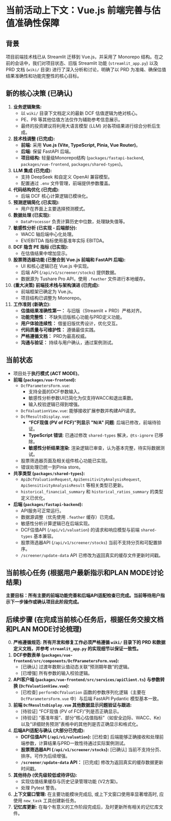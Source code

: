 # 当前活动上下文：Vue.js 前端完善与估值准确性保障

## 背景
项目前端技术栈已从 Streamlit 迁移到 Vue.js，并采用了 Monorepo 结构。在之前的会话中，我们对项目状态、旧版 Streamlit 功能 (`streamlit_app.py`) 以及 PRD 文档 (`wiki/` 目录) 进行了深入分析和讨论，明确了以 PRD 为准绳、确保估值结果准确性和功能完整性的核心目标。

## 新的核心决策 (已确认)
1.  **业务逻辑聚焦:**
    *   以 `wiki/` 目录下文档定义的最新 DCF 估值逻辑为绝对核心。
    *   PE、PB 等其他估值方法仅作为辅助参考信息展示。
    *   最终的投资建议将利用大语言模型 (LLM) 对各项结果进行综合分析后生成。
2.  **技术栈调整 (已完成):**
    *   **前端:** 采用 **Vue.js (Vite, TypeScript, Pinia, Vue Router)**。
    *   **后端:** 保留 FastAPI 后端。
    *   **项目结构:** 轻量级Monorepo结构 (`packages/fastapi-backend`, `packages/vue-frontend`, `packages/shared-types`)。
3.  **LLM 集成 (已完成):**
    *   支持 DeepSeek 和自定义 OpenAI 兼容模型。
    *   配置通过 `.env` 文件管理，前端提供参数覆盖。
4.  **代码结构优化 (已完成):**
    *   后端 DCF 核心计算逻辑已模块化。
5.  **预测逻辑简化 (已实现):**
    *   用户在界面上主要选择预测模式。
6.  **数据处理 (已实现):**
    *   `DataProcessor` 负责计算历史中位数，处理缺失值等。
7.  **敏感性分析 (已实现 - 后端部分):**
    *   WACC 轴后端中心化处理。
    *   EV/EBITDA 指标使用基准年实际 EBITDA。
8.  **DCF 隐含 PE 指标 (已实现):**
    *   在估值结果中增加显示。
9.  **股票筛选器功能 (已整合到 Vue.js 前端和 FastAPI 后端):**
    *   UI 和核心逻辑已在 Vue.js 中实现。
    *   后端 API (`/api/v1/screener/stocks`) 提供数据。
    *   数据源为 Tushare Pro API，使用 `.feather` 文件进行本地缓存。
10. **(重大决策) 前端技术栈与架构演进 (已完成):**
    *   前端框架已确定为 Vue.js。
    *   项目结构已调整为 Monorepo。
11. **工作准则 (新确立):**
    *   **估值结果准确性第一：** 与旧版（Streamlit + PRD）严格对齐。
    *   **功能完整性：** 不缺失旧版核心功能与PRD定义功能。
    *   **用户体验连续性：** 借鉴旧版优秀设计，优化交互。
    *   **代码质量与可维护性：** 遵循最佳实践。
    *   **严格遵循文档：** PRD为最高权威。
    *   **沟通与验证：** 持续与用户确认，通过案例测试。

## 当前状态
-   项目处于**执行模式 (ACT MODE)**。
-   **前端 (`packages/vue-frontend`):**
    *   `DcfParametersForm.vue`:
        *   支持全面的DCF参数输入。
        *   敏感性分析参数UI已简化为仅支持WACC和退出乘数。
        *   输入校验逻辑已得到增强。
    *   `DcfValuationView.vue`: 能够接收扩展参数并构建API请求。
    *   `DcfResultsDisplay.vue`:
        *   **“FCF现值 (PV of FCF)”列显示 "N/A" 问题**: 后端已修改，前端待验证。
        *   **TypeScript 错误**: 已通过修改 `shared-types` 解决，`@ts-ignore` 已移除。
        *   **敏感性分析结果渲染**: 渲染逻辑已审查，认为基本完整，待实际数据测试。
    *   股票筛选器页面及相关组件核心功能已实现。
    *   错误处理已统一到Pinia store。
-   **共享类型 (`packages/shared-types`):**
    *   `ApiDcfValuationRequest`, `ApiSensitivityAnalysisRequest`, `ApiSensitivityAnalysisResult` 等相关类型已更新。
    *   `historical_financial_summary` 和 `historical_ratios_summary` 的类型定义已优化。
-   **后端 (`packages/fastapi-backend`):**
    *   API服务可正常运行。
    *   数据源调整（优先使用 `.feather` 缓存）已完成。
    *   敏感性分析计算逻辑已在后端实现。
    *   DCF估值API (`/api/v1/valuation`) 的请求和响应模型与前端 `shared-types` 基本兼容。
    *   股票筛选器API (`/api/v1/screener/stocks`) 当前不支持分页和可配置排序。
    *   `/screener/update-data` API 已修改为返回真实的缓存文件更新时间戳。

## 当前核心任务 (根据用户最新指示和PLAN MODE讨论结果)
**主要目标：所有主要的前端功能完善和后端API适配检查已完成。当前等待用户指示下一步操作或确认项目此阶段完成。**

## 后续步骤 (在完成当前核心任务后，根据任务交接文档和PLAN MODE讨论梳理)
0.  **严格遵循规范:** **所有开发和修复工作必须严格遵循 `wiki/` 目录下的 PRD 和数据定义文档，并参考 `streamlit_app.py` 的实现细节以保证一致性。**
1.  **DCF参数表单 (`packages/vue-frontend/src/components/DcfParametersForm.vue`):**
    *   [已确认] 过渡年数默认值动态关联“预测期年数”的逻辑。
    *   [已增强] 所有参数的输入校验逻辑。
2.  **API客户端 (`packages/vue-frontend/src/services/apiClient.ts`) 与参数转换 (`DcfValuationView.vue`):**
    *   [已检查] `performDcfValuation` 函数的参数序列化逻辑（主要在 `DcfParametersForm.vue` 中）与后端 FastAPI Pydantic 模型基本一致。
3.  **前端 `DcfResultsDisplay.vue` 其他数据显示问题验证与跟进:**
    *   [待验证] “FCF现值 (PV of FCF)”列是否正确显示。
    *   [待验证] “基准年报”、部分“核心估值指标”（如安全边际、WACC、Ke）以及“详细财务预测”表格中的其他列是否正确显示和格式化。
4.  **后端API适配与确认 (大部分已完成):**
    *   **DCF估值API (`/api/v1/valuation`):** [已检查] 后端能够正确接收和处理前端参数，计算结果与PRD一致性待通过实际案例测试。
    *   **股票筛选器API (`/api/v1/screener/stocks`):** [已确认] 当前不支持分页、排序。可作为后续增强。
    *   **`/screener/update-data` API：** [已完成] 修改为返回真实的缓存数据更新时间戳。
5.  **其他待办 (优先级较低或待评估):**
    *   实现估值结果缓存与历史记录管理功能 (V2方案)。
    *   处理 Pytest 警告。
6.  **上下文窗口管理:** 在主要功能模块完成后, 或上下文窗口使用率显著增高时, 应使用 `new_task` 工具创建新任务。
7.  **记忆库更新:** 在每个有意义的工作阶段完成后，及时更新所有相关的记忆库文件。

